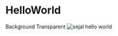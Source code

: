# HelloWorld
 Background Transparent
![sejal hello world](https://github.com/Sejalvala0126/HelloWorld/assets/142477514/fb85846a-ad87-4ca5-b3b5-6665aa590cb6)
